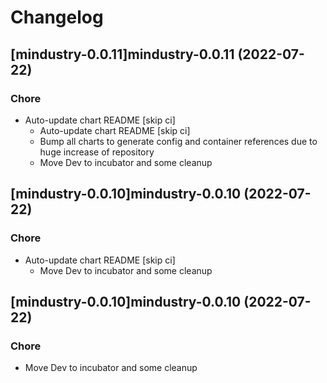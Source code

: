# Changelog



## [mindustry-0.0.11]mindustry-0.0.11 (2022-07-22)

### Chore

- Auto-update chart README [skip ci]
  - Auto-update chart README [skip ci]
  - Bump all charts to generate config and container references due to huge increase of repository
  - Move Dev to incubator and some cleanup




## [mindustry-0.0.10]mindustry-0.0.10 (2022-07-22)

### Chore

- Auto-update chart README [skip ci]
  - Move Dev to incubator and some cleanup




## [mindustry-0.0.10]mindustry-0.0.10 (2022-07-22)

### Chore

- Move Dev to incubator and some cleanup
